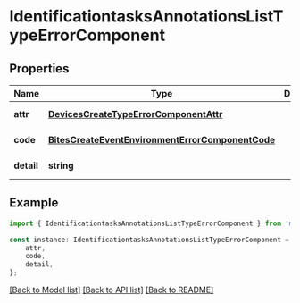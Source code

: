 # IdentificationtasksAnnotationsListTypeErrorComponent


## Properties

Name | Type | Description | Notes
------------ | ------------- | ------------- | -------------
**attr** | [**DevicesCreateTypeErrorComponentAttr**](DevicesCreateTypeErrorComponentAttr.md) |  | [default to undefined]
**code** | [**BitesCreateEventEnvironmentErrorComponentCode**](BitesCreateEventEnvironmentErrorComponentCode.md) |  | [default to undefined]
**detail** | **string** |  | [default to undefined]

## Example

```typescript
import { IdentificationtasksAnnotationsListTypeErrorComponent } from 'mosquito-alert';

const instance: IdentificationtasksAnnotationsListTypeErrorComponent = {
    attr,
    code,
    detail,
};
```

[[Back to Model list]](../README.md#documentation-for-models) [[Back to API list]](../README.md#documentation-for-api-endpoints) [[Back to README]](../README.md)
